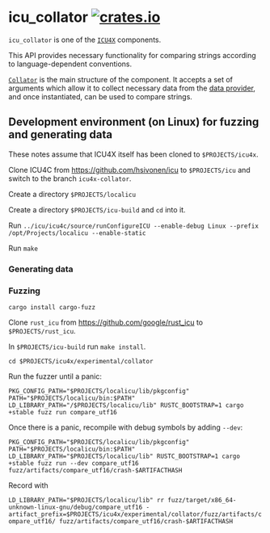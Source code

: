 # icu_collator [![crates.io](https://img.shields.io/crates/v/icu_collator)](https://crates.io/crates/icu_collator)

`icu_collator` is one of the [`ICU4X`] components.

This API provides necessary functionality for comparing strings according to
language-dependent conventions.

[`Collator`] is the main structure of the component. It accepts a set of arguments
which allow it to collect necessary data from the [data provider], and once
instantiated, can be used to compare strings.

[data provider]: icu_provider
[`ICU4X`]: ../icu/index.html
[`Collator`]: icu_collator::Collator

## Development environment (on Linux) for fuzzing and generating data

These notes assume that ICU4X itself has been cloned to `$PROJECTS/icu4x`.

Clone ICU4C from https://github.com/hsivonen/icu to `$PROJECTS/icu` and switch
to the branch `icu4x-collator`.

Create a directory `$PROJECTS/localicu`

Create a directory `$PROJECTS/icu-build` and `cd` into it.

Run `../icu/icu4c/source/runConfigureICU --enable-debug Linux --prefix /opt/Projects/localicu --enable-static`

Run `make`

### Generating data



### Fuzzing

`cargo install cargo-fuzz`

Clone `rust_icu` from https://github.com/google/rust_icu to `$PROJECTS/rust_icu`.

In `$PROJECTS/icu-build` run `make install`.

`cd $PROJECTS/icu4x/experimental/collator`

Run the fuzzer until a panic:

`PKG_CONFIG_PATH="$PROJECTS/localicu/lib/pkgconfig" PATH="$PROJECTS/localicu/bin:$PATH" LD_LIBRARY_PATH="/$PROJECTS/localicu/lib" RUSTC_BOOTSTRAP=1 cargo +stable fuzz run compare_utf16`

Once there is a panic, recompile with debug symbols by adding `--dev`:

`PKG_CONFIG_PATH="$PROJECTS/localicu/lib/pkgconfig" PATH="$PROJECTS/localicu/bin:$PATH" LD_LIBRARY_PATH="$PROJECTS/localicu/lib" RUSTC_BOOTSTRAP=1 cargo +stable fuzz run --dev compare_utf16 fuzz/artifacts/compare_utf16/crash-$ARTIFACTHASH`

Record with

`LD_LIBRARY_PATH="$PROJECTS/localicu/lib" rr fuzz/target/x86_64-unknown-linux-gnu/debug/compare_utf16 -artifact_prefix=$PROJECTS/icu4x/experimental/collator/fuzz/artifacts/compare_utf16/ fuzz/artifacts/compare_utf16/crash-$ARTIFACTHASH`
